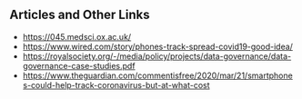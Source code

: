 ## Articles and Other Links
- https://045.medsci.ox.ac.uk/
- https://www.wired.com/story/phones-track-spread-covid19-good-idea/
- https://royalsociety.org/-/media/policy/projects/data-governance/data-governance-case-studies.pdf 
- https://www.theguardian.com/commentisfree/2020/mar/21/smartphones-could-help-track-coronavirus-but-at-what-cost

